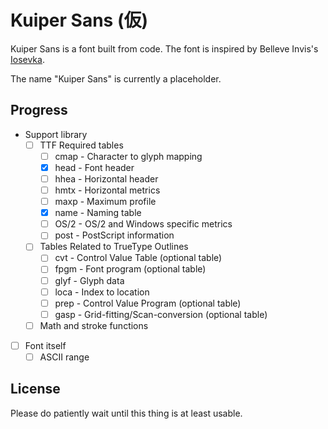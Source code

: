 # Kuiper Sans (仮)

Kuiper Sans is a font built from code. The font is inspired by Belleve Invis's [Iosevka][].

The name "Kuiper Sans" is currently a placeholder.

[iosevka]: https://github.com/be5invis/iosevka

## Progress

- Support library
  - [ ] TTF Required tables
    - [ ] cmap - Character to glyph mapping
    - [x] head - Font header
    - [ ] hhea - Horizontal header
    - [ ] hmtx - Horizontal metrics
    - [ ] maxp - Maximum profile
    - [x] name - Naming table
    - [ ] OS/2 - OS/2 and Windows specific metrics
    - [ ] post - PostScript information
  - [ ] Tables Related to TrueType Outlines
    - [ ] cvt - Control Value Table (optional table)
    - [ ] fpgm - Font program (optional table)
    - [ ] glyf - Glyph data
    - [ ] loca - Index to location
    - [ ] prep - Control Value Program (optional table)
    - [ ] gasp - Grid-fitting/Scan-conversion (optional table)
  - [ ] Math and stroke functions
- [ ] Font itself
  - [ ] ASCII range

## License

Please do patiently wait until this thing is at least usable.
